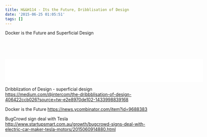 ```yaml
---
title: H&&H114 - Its the Future, Dribblisation of Design
date: '2015-06-25 01:05:51'
tags: []
---
```


Docker is the Future and Superficial Design

&nbsp;

&nbsp;
<!--more-->

<iframe style="border: none" src="//html5-player.libsyn.com/embed/episode/id/3636263/height/75/width/640/theme/standard/direction/no/autoplay/no/autonext/no/thumbnail/no/preload/no/no_addthis/no/" height="75" width="640" scrolling="no"  allowfullscreen webkitallowfullscreen mozallowfullscreen oallowfullscreen msallowfullscreen></iframe>

Dribblization of Design - superficial design
https://medium.com/@intercom/the-dribbblisation-of-design-406422ccb026?source=tw-e2e8970de102-1433998839168


Docker is the Future
https://news.ycombinator.com/item?id=9688383


BugCrowd sign deal with Tesla
http://www.startupsmart.com.au/growth/bugcrowd-signs-deal-with-electric-car-maker-tesla-motors/2015060914880.html

